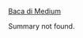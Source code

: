 <!--START_SECTION:medium-->
[Baca di Medium](https://medium.com/@dikaelsaputra/cisco-packet-tracer-instalasi-serta-praktik-dasar-routing-dan-switching-57c7df570834?source=rss-272e0aace4a6------2)

Summary not found.
<!--END_SECTION:medium-->
